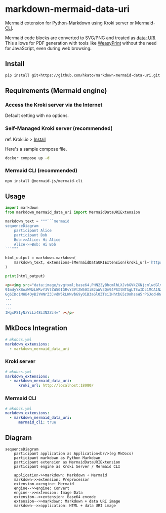 # markdown-mermaid-data-uri

[Mermaid][mermaid] extension for [Python-Markdown][python-markdown] using [Kroki server][kuroki] or [Mermaid-CLI][mermaid-cli].

Mermaid code blocks are converted to SVG/PNG and treated as [data: URI][data-uri]. This allows for PDF generation with tools like [WeasyPrint][wasyprint] without the need for JavaScript, even during web browsing.

[mermaid]: https://mermaid.js.org/
[python-markdown]: https://python-markdown.github.io/
[kuroki]: https://kroki.io/
[mermaid-cli]: https://github.com/mermaid-js/mermaid-cli
[data-uri]: https://developer.mozilla.org/en-US/docs/Web/URI/Reference/Schemes/data
[wasyprint]: https://weasyprint.org/

## Install

```sh
pip install git+https://github.com/hkato/markdown-mermaid-data-uri.git
```

## Requirements (Mermaid engine)

### Access the Kroki server via the Internet

Default setting with no options.

### Self-Managed Kroki server (recommended)

ref. Kroki.io > [Install](https://kroki.io/#install)

Here's a sample compose file.

```sh
docker compose up -d
```

### Mermaid CLI (recommended)

```sh
npm install @mermaid-js/mermaid-cli
```

## Usage

````python
import markdown
from markdown_mermaid_data_uri import MermaidDataURIExtension

markdown_text = """```mermaid
sequenceDiagram
    participant Alice
    participant Bob
    Bob->>Alice: Hi Alice
    Alice->>Bob: Hi Bob
```"""

html_output = markdown.markdown(
    markdown_text, extensions=[MermaidDataURIExtension(kroki_url='https://kroki.io', mermaid_cli=False)]
)

print(html_output)
````

```html
<p><img src="data:image/svg+xml;base64,PHN2ZyBhcmlhLXJvbGVkZXNjcmlwdGlvbj0ic2VxdWVuY2UiIHJvbGU
9ImdyYXBoaWNzLWRvY3VtZW50IGRvY3VtZW50IiB2aWV3Qm94PSItNTAgLTEwIDc1MCA1NzQiIHN0eWxlPSJtYXgtd2lkd
Gg6IDc1MHB4OyBiYWNrZ3JvdW5kLWNvbG9yOiB3aGl0ZTsiIHhtbG5zOnhsaW5rPSJodHRwOi8vd3d3LnczLm9yZy8xOTk
...
...
...
IHgxPSIyNzYiLz48L3N2Zz4=" ></p>
```

## MkDocs Integration

```yaml
# mkdocs.yml
markdown_extensions:
  - markdown_mermaid_data_uri
```

### Kroki server

```yaml
# mkdocs.yml
markdown_extensions:
  - markdown_mermaid_data_uri:
      kroki_url: http://localhost:18080/
```

### Mermaid CLI

```yaml
# mkdocs.yml
markdown_extensions:
  - markdown_mermaid_data_uri:
      mermaid_cli: true
```

## Diagram

```mermaid
sequenceDiagram
    participant application as Application<br/>(eg MkDocs)
    participant markdown as Python Markdown
    participant extension as MermaidDataURIExtension
    participant engine as Kroki Server / Mermaid CLI

    application->>markdown: Markdown + Mermaid
    markdown->>extension: Preprocessor
    extension->>engine: Mermaid
    engine-->>engine: Convert
    engine-->>extension: Image Data
    extension-->>extension: Base64 encode
    extension-->>markdown: Markdown + data URI image
    markdown-->>application: HTML + data URI image
```
